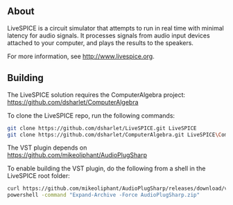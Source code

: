About
-----

LiveSPICE is a circuit simulator that attempts to run in real time with minimal latency for audio signals.
It processes signals from audio input devices attached to your computer, and plays the results to the speakers.

For more information, see http://www.livespice.org.

Building
--------

The LiveSPICE solution requires the ComputerAlgebra project: https://github.com/dsharlet/ComputerAlgebra

To clone the LiveSPICE repo, run the following commands:

```bash
git clone https://github.com/dsharlet/LiveSPICE.git LiveSPICE
git clone https://github.com/dsharlet/ComputerAlgebra.git LiveSPICE\ComputerAlgebra
```

The VST plugin depends on https://github.com/mikeoliphant/AudioPlugSharp

To enable building the VST plugin, do the following from a shell in the LiveSPICE root folder:
```bash
curl https://github.com/mikeoliphant/AudioPlugSharp/releases/download/v0.2/AudioPlugSharp.zip -O AudioPlugSharp.zip
powershell -command "Expand-Archive -Force AudioPlugSharp.zip"
```

